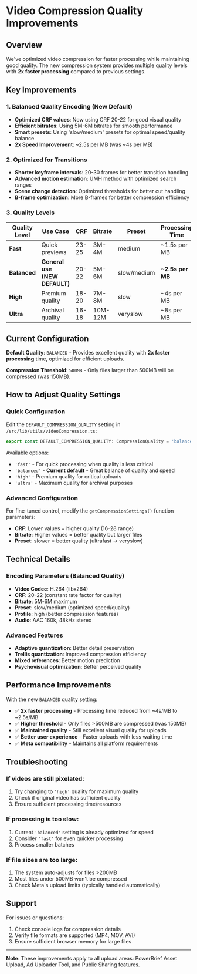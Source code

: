 # Video Compression Quality Improvements

## Overview

We've optimized video compression for faster processing while maintaining good quality. The new compression system provides multiple quality levels with **2x faster processing** compared to previous settings.

## Key Improvements

### 1. **Balanced Quality Encoding (New Default)**
- **Optimized CRF values**: Now using CRF 20-22 for good visual quality
- **Efficient bitrates**: Using 5M-6M bitrates for smooth performance
- **Smart presets**: Using 'slow/medium' presets for optimal speed/quality balance
- **2x Speed Improvement**: ~2.5s per MB (was ~4s per MB)

### 2. **Optimized for Transitions**
- **Shorter keyframe intervals**: 20-30 frames for better transition handling
- **Advanced motion estimation**: UMH method with optimized search ranges
- **Scene change detection**: Optimized thresholds for better cut handling
- **B-frame optimization**: More B-frames for better compression efficiency

### 3. **Quality Levels**

| Quality Level | Use Case | CRF | Bitrate | Preset | Processing Time |
|---------------|----------|-----|---------|--------|-----------------|
| **Fast** | Quick previews | 23-25 | 3M-4M | medium | ~1.5s per MB |
| **Balanced** | **General use (NEW DEFAULT)** | 20-22 | 5M-6M | slow/medium | **~2.5s per MB** |
| **High** | Premium quality | 18-20 | 7M-8M | slow | ~4s per MB |
| **Ultra** | Archival quality | 16-18 | 10M-12M | veryslow | ~8s per MB |

## Current Configuration

**Default Quality**: `BALANCED` - Provides excellent quality with **2x faster processing** time, optimized for efficient uploads.

**Compression Threshold**: `500MB` - Only files larger than 500MB will be compressed (was 150MB).

## How to Adjust Quality Settings

### Quick Configuration
Edit the `DEFAULT_COMPRESSION_QUALITY` setting in `/src/lib/utils/videoCompression.ts`:

```typescript
export const DEFAULT_COMPRESSION_QUALITY: CompressionQuality = 'balanced'; // Current setting
```

Available options:
- `'fast'` - For quick processing when quality is less critical
- `'balanced'` - **Current default** - Great balance of quality and speed
- `'high'` - Premium quality for critical uploads
- `'ultra'` - Maximum quality for archival purposes

### Advanced Configuration
For fine-tuned control, modify the `getCompressionSettings()` function parameters:

- **CRF**: Lower values = higher quality (16-28 range)
- **Bitrate**: Higher values = better quality but larger files
- **Preset**: slower = better quality (ultrafast → veryslow)

## Technical Details

### Encoding Parameters (Balanced Quality)
- **Video Codec**: H.264 (libx264)
- **CRF**: 20-22 (constant rate factor for quality)
- **Bitrate**: 5M-6M maximum
- **Preset**: slow/medium (optimized speed/quality)
- **Profile**: high (better compression features)
- **Audio**: AAC 160k, 48kHz stereo

### Advanced Features
- **Adaptive quantization**: Better detail preservation
- **Trellis quantization**: Improved compression efficiency
- **Mixed references**: Better motion prediction
- **Psychovisual optimization**: Better perceived quality

## Performance Improvements

With the new `BALANCED` quality setting:
- ✅ **2x faster processing** - Processing time reduced from ~4s/MB to ~2.5s/MB
- ✅ **Higher threshold** - Only files >500MB are compressed (was 150MB)
- ✅ **Maintained quality** - Still excellent visual quality for uploads
- ✅ **Better user experience** - Faster uploads with less waiting time
- ✅ **Meta compatibility** - Maintains all platform requirements

## Troubleshooting

### If videos are still pixelated:
1. Try changing to `'high'` quality for maximum quality
2. Check if original video has sufficient quality
3. Ensure sufficient processing time/resources

### If processing is too slow:
1. Current `'balanced'` setting is already optimized for speed
2. Consider `'fast'` for even quicker processing
3. Process smaller batches

### If file sizes are too large:
1. The system auto-adjusts for files >200MB
2. Most files under 500MB won't be compressed
3. Check Meta's upload limits (typically handled automatically)

## Support

For issues or questions:
1. Check console logs for compression details
2. Verify file formats are supported (MP4, MOV, AVI)
3. Ensure sufficient browser memory for large files

---

**Note**: These improvements apply to all upload areas: PowerBrief Asset Upload, Ad Uploader Tool, and Public Sharing features. 